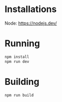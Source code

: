 # Installations

Node: https://nodejs.dev/

# Running

```bash
npm install
npm run dev
```

# Building

```bash
npm run build
```
